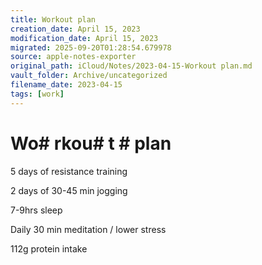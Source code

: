 ```yaml
---
title: Workout plan
creation_date: April 15, 2023
modification_date: April 15, 2023
migrated: 2025-09-20T01:28:54.679978
source: apple-notes-exporter
original_path: iCloud/Notes/2023-04-15-Workout plan.md
vault_folder: Archive/uncategorized
filename_date: 2023-04-15
tags: [work]
---
```



# Wo# rkou# t # plan

5 days of resistance training

2 days of 30-45 min jogging

7-9hrs sleep

Daily 30 min meditation / lower stress

112g protein intake

